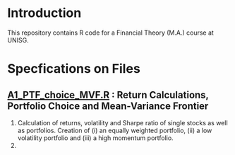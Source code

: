 # Introduction 

This repository contains R code for a Financial Theory (M.A.) course at UNISG.

# Specfications on Files

## [A1_PTF_choice_MVF.R](https://github.com/nathaliemayor/Financial_Theory/blob/main/A1_PTF_choice_MVF.R) : Return Calculations, Portfolio Choice and Mean-Variance Frontier

1. Calculation of returns, volatility and Sharpe ratio of single stocks as well as portfolios. Creation of (i) an equally weighted portfolio, (ii) a low volatility portfolio and (iii) a high momentum portfolio. 
2. 
